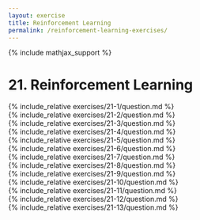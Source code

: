```yaml
---
layout: exercise
title: Reinforcement Learning
permalink: /reinforcement-learning-exercises/
---
```


{% include mathjax_support %}

# 21. Reinforcement Learning

<div><i class="arrow-up loader" data-chapter="reinforcement-learning-exercises" data-exercise="ex_1" data-rating="0"></i></div>
{% include_relative exercises/21-1/question.md %}

<div><i class="arrow-up loader" data-chapter="reinforcement-learning-exercises" data-exercise="ex_2" data-rating="0"></i></div>
{% include_relative exercises/21-2/question.md %}

<div><i class="arrow-up loader" data-chapter="reinforcement-learning-exercises" data-exercise="ex_3" data-rating="0"></i></div>
{% include_relative exercises/21-3/question.md %}

<div><i class="arrow-up loader" data-chapter="reinforcement-learning-exercises" data-exercise="ex_4" data-rating="0"></i></div>
{% include_relative exercises/21-4/question.md %}

<div><i class="arrow-up loader" data-chapter="reinforcement-learning-exercises" data-exercise="ex_5" data-rating="0"></i></div>
{% include_relative exercises/21-5/question.md %}

<div><i class="arrow-up loader" data-chapter="reinforcement-learning-exercises" data-exercise="ex_6" data-rating="0"></i></div>
{% include_relative exercises/21-6/question.md %}

<div><i class="arrow-up loader" data-chapter="reinforcement-learning-exercises" data-exercise="ex_7" data-rating="0"></i></div>
{% include_relative exercises/21-7/question.md %}

<div><i class="arrow-up loader" data-chapter="reinforcement-learning-exercises" data-exercise="ex_8" data-rating="0"></i></div>
{% include_relative exercises/21-8/question.md %}

<div><i class="arrow-up loader" data-chapter="reinforcement-learning-exercises" data-exercise="ex_9" data-rating="0"></i></div>
{% include_relative exercises/21-9/question.md %}

<div><i class="arrow-up loader" data-chapter="reinforcement-learning-exercises" data-exercise="ex_10" data-rating="0"></i></div>
{% include_relative exercises/21-10/question.md %}

<div><i class="arrow-up loader" data-chapter="reinforcement-learning-exercises" data-exercise="ex_11" data-rating="0"></i></div>
{% include_relative exercises/21-11/question.md %}

<div><i class="arrow-up loader" data-chapter="reinforcement-learning-exercises" data-exercise="ex_12" data-rating="0"></i></div>
{% include_relative exercises/21-12/question.md %}

<div><i class="arrow-up loader" data-chapter="reinforcement-learning-exercises" data-exercise="ex_13" data-rating="0"></i></div>
{% include_relative exercises/21-13/question.md %}

